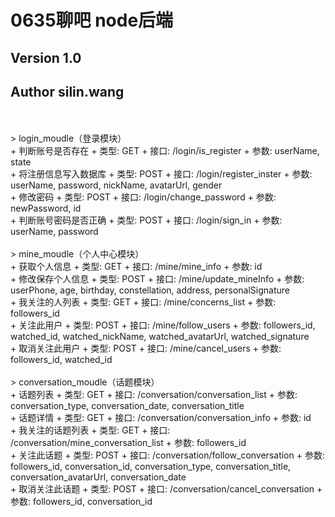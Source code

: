 # 0635聊吧 node后端
## Version 1.0
## Author silin.wang
<br>
<br>
> login_moudle（登录模块）
<br>
+ 判断账号是否存在
+ 类型: GET
+ 接口: /login/is_register
+ 参数: userName, state
<br>
+ 将注册信息写入数据库
+ 类型: POST
+ 接口: /login/register_inster
+ 参数: userName, password, nickName, avatarUrl, gender
<br>
+ 修改密码
+ 类型: POST
+ 接口: /login/change_password
+ 参数: newPassword, id
<br>
+ 判断账号密码是否正确
+ 类型: POST
+ 接口: /login/sign_in
+ 参数: userName, password
<br>
<br>
> mine_moudle（个人中心模块）
<br>
+ 获取个人信息
+ 类型: GET
+ 接口: /mine/mine_info
+ 参数: id
<br>
+ 修改保存个人信息
+ 类型: POST
+ 接口: /mine/update_mineInfo
+ 参数: userPhone, age, birthday, constellation, address, personalSignature
<br>
+ 我关注的人列表
+ 类型: GET
+ 接口: /mine/concerns_list
+ 参数: followers_id
<br>
+ 关注此用户
+ 类型: POST
+ 接口: /mine/follow_users
+ 参数: followers_id, watched_id, watched_nickName, watched_avatarUrl, watched_signature
<br>
+ 取消关注此用户
+ 类型: POST
+ 接口: /mine/cancel_users
+ 参数: followers_id, watched_id
<br>
<br>
> conversation_moudle（话题模块）
<br>
+ 话题列表
+ 类型: GET
+ 接口: /conversation/conversation_list
+ 参数: conversation_type, conversation_date, conversation_title
<br>
+ 话题详情
+ 类型: GET
+ 接口: /conversation/conversation_info
+ 参数: id
<br>
+ 我关注的话题列表
+ 类型: GET
+ 接口: /conversation/mine_conversation_list
+ 参数: followers_id
<br>
+ 关注此话题
+ 类型: POST
+ 接口: /conversation/follow_conversation
+ 参数: followers_id, conversation_id, conversation_type, conversation_title, conversation_avatarUrl, conversation_date
<br>
+ 取消关注此话题
+ 类型: POST
+ 接口: /conversation/cancel_conversation
+ 参数: followers_id, conversation_id
<br>